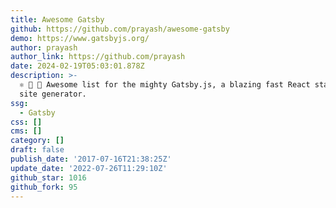 ```yaml
---
title: Awesome Gatsby
github: https://github.com/prayash/awesome-gatsby
demo: https://www.gatsbyjs.org/
author: prayash
author_link: https://github.com/prayash
date: 2024-02-19T05:03:01.878Z
description: >-
  ⚛️ 📄 🚀 Awesome list for the mighty Gatsby.js, a blazing fast React static
  site generator.
ssg:
  - Gatsby
css: []
cms: []
category: []
draft: false
publish_date: '2017-07-16T21:38:25Z'
update_date: '2022-07-26T11:29:10Z'
github_star: 1016
github_fork: 95
---
```

